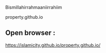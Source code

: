 Bismillahirrahmaaniirrahiim

property.github.io

## Open browser :
https://islamicity.github.io/property.github.io/
